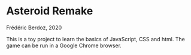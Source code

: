 
# Asteroid Remake
Frédéric Berdoz, 2020

This is a toy project to learn the basics of JavaScript, CSS and html. The game can be run in a Google Chrome browser.